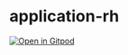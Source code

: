 # application-rh

[![Open in Gitpod](https://gitpod.io/button/open-in-gitpod.svg)](https://gitpod.io/#https://github.com/drouian-m/application-rh)
